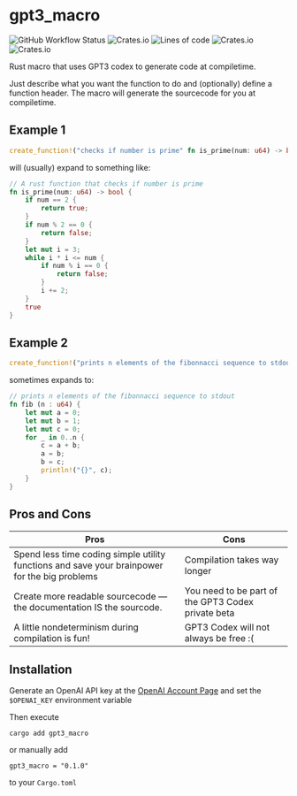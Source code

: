 # gpt3_macro
![GitHub Workflow Status](https://img.shields.io/github/workflow/status/vongaisberg/gpt3_macro/Rust)
![Crates.io](https://img.shields.io/crates/d/gpt3_macro)
![Lines of code](https://img.shields.io/tokei/lines/github/vongaisberg/gpt3_macro)
![Crates.io](https://img.shields.io/crates/l/gpt3_macro)
![Crates.io](https://img.shields.io/crates/v/gpt3_macro)

Rust macro that uses GPT3 codex to generate code at compiletime.

Just describe what you want the function to do and (optionally) define a function header. The macro will generate the sourcecode for you at compiletime.

## Example 1
```rust
create_function!("checks if number is prime" fn is_prime(num: u64) -> bool);
```
will (usually) expand to something like:

```rust
// A rust function that checks if number is prime
fn is_prime(num: u64) -> bool {
    if num == 2 {
        return true;
    }
    if num % 2 == 0 {
        return false;
    }
    let mut i = 3;
    while i * i <= num {
        if num % i == 0 {
            return false;
        }
        i += 2;
    }
    true
}
```

## Example 2
```rust
create_function!("prints n elements of the fibonnacci sequence to stdout" fn fib(n: u64));
```
sometimes expands to:

```rust
// prints n elements of the fibonnacci sequence to stdout
fn fib (n : u64) {
    let mut a = 0;
    let mut b = 1;
    let mut c = 0;
    for _ in 0..n {
        c = a + b;
        a = b;
        b = c;
        println!("{}", c);
    }
}
```

## Pros and Cons
| Pros | Cons |
| ---- | ---- |
| Spend less time coding simple utility functions and save your brainpower for the big problems | Compilation takes way longer |
| Create more readable sourcecode — the documentation IS the sourcode. | You need to be part of the GPT3 Codex private beta
| A little nondeterminism during compilation is fun! | GPT3 Codex will not always be free :(|

## Installation

Generate an OpenAI API key at the [OpenAI Account Page](https://beta.openai.com/account/api-keys) and set the ```$OPENAI_KEY``` environment variable

Then execute
```
cargo add gpt3_macro
```
or manually add 
```
gpt3_macro = "0.1.0"
```
to your ```Cargo.toml```

